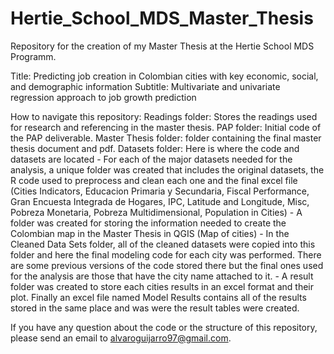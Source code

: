 # Hertie_School_MDS_Master_Thesis
Repository for the creation of my Master Thesis at the Hertie School MDS Programm. 

Title: Predicting job creation in Colombian cities with key economic, social, and demographic information
Subtitle: Multivariate and univariate regression approach to job growth prediction

How to navigate this repository: 
Readings folder: Stores the readings used for research and referencing in the master thesis. 
PAP folder: Initial code of the PAP deliverable.
Master Thesis folder: folder containing the final master thesis document and pdf.
Datasets folder: Here is where the code and datasets are located
    - For each of the major datasets needed for the analysis, a unique folder was created that includes the original datasets, the R code used to preprocess and clean each one and the final excel file (Cities Indicators, Educacion Primaria y Secundaria, Fiscal Performance, Gran Encuesta Integrada de Hogares, IPC, Latitude and Longitude, Misc, Pobreza Monetaria, Pobreza Multidimensional, Population in Cities) 
    - A folder was created for storing the information needed to create the Colombian map in the Master Thesis in QGIS (Map of cities)
    - In the Cleaned Data Sets folder, all of the cleaned datasets were copied into this folder and here the final modeling code for each city was performed. There are some previous versions of the code stored there but the final ones used for the analysis are those that have the city name attached to it. 
    - A result folder was created to store each cities results in an excel format and their plot. Finally an excel file named Model Results contains all of the results stored in the same place and was were the result tables were created. 

If you have any question about the code or the structure of this repository, please send an email to alvaroguijarro97@gmail.com. 
